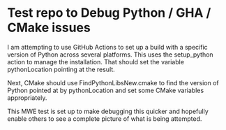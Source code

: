# Test repo to Debug Python / GHA / CMake issues

I am attempting to use GitHub Actions to set up a build with a specific version of Python across
several platforms.  This uses the setup_python action to manage the installation.  That should
set the variable pythonLocation pointing at the result.

Next, CMake should use FindPythonLibsNew.cmake to find the version of Python pointed at by
pythonLocation and set some CMake variables appropriately.

This MWE test is set up to make debugging this quicker and hopefully enable others to see a
complete picture of what is being attempted.
